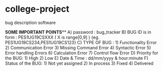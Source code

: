 # college-project
bug description software

************SOME IMPORTANT POINTS**************
A) password : bug_tracker
B) BUG ID is in form : PES1UG19CSXXX  ( X is range[0,9] )
   {eg. PES1UG19CS234,PES1UG19CS123}
C) TYPE OF BUG : 
	1) Functionality Error
	2) Communication Error
	3) Missing Command Error
	4) Syntactic Error
	5) Error handling Errors
	6) Calculation Error
	7) Control flow Error
D) Priority for the BUG:
	1) High
	2) Low
E) Date & Time : dd/mm/yyyy  &  hour:minute 
F) Status of the BUG:
	1) Not yet assigned
	2) In process
	3) Fixed 
	4) Delivered
